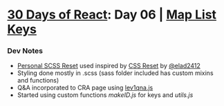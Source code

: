 # [30 Days of React](../README.md#readme): Day 06 | [Map List Keys](https://github.com/Asabeneh/30-Days-Of-React/blob/master/06_Day_Map_List_Keys/06_map_list_keys.md#readme)

### Dev Notes
* [Personal SCSS Reset](./src/reset.scss) used inspired by [CSS Reset](https://github.com/elad2412/the-new-css-reset) by [@elad2412](https://github.com/elad2412)
* Styling done mostly in .scss (sass folder included has custom mixins and functions)
* Q&A incorporated to CRA page using [lev1qna.js](./src/data/lev1qna.js)
* Started using custom functions *makeID.js* for keys and *utils.js*
